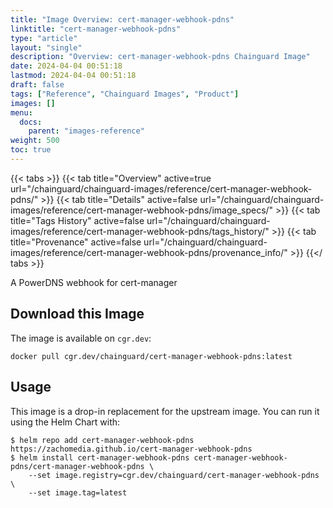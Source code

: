 ```yaml
---
title: "Image Overview: cert-manager-webhook-pdns"
linktitle: "cert-manager-webhook-pdns"
type: "article"
layout: "single"
description: "Overview: cert-manager-webhook-pdns Chainguard Image"
date: 2024-04-04 00:51:18
lastmod: 2024-04-04 00:51:18
draft: false
tags: ["Reference", "Chainguard Images", "Product"]
images: []
menu: 
  docs: 
    parent: "images-reference"
weight: 500
toc: true
---
```


{{< tabs >}}
{{< tab title="Overview" active=true url="/chainguard/chainguard-images/reference/cert-manager-webhook-pdns/" >}}
{{< tab title="Details" active=false url="/chainguard/chainguard-images/reference/cert-manager-webhook-pdns/image_specs/" >}}
{{< tab title="Tags History" active=false url="/chainguard/chainguard-images/reference/cert-manager-webhook-pdns/tags_history/" >}}
{{< tab title="Provenance" active=false url="/chainguard/chainguard-images/reference/cert-manager-webhook-pdns/provenance_info/" >}}
{{</ tabs >}}



<!--overview:start-->
A PowerDNS webhook for cert-manager
<!--overview:end-->

<!--getting:start-->
## Download this Image
The image is available on `cgr.dev`:

```
docker pull cgr.dev/chainguard/cert-manager-webhook-pdns:latest
```
<!--getting:end-->

<!--body:start-->
## Usage

This image is a drop-in replacement for the upstream image.
You can run it using the Helm Chart with:

```shell
$ helm repo add cert-manager-webhook-pdns https://zachomedia.github.io/cert-manager-webhook-pdns
$ helm install cert-manager-webhook-pdns cert-manager-webhook-pdns/cert-manager-webhook-pdns \
    --set image.registry=cgr.dev/chainguard/cert-manager-webhook-pdns \
    --set image.tag=latest
```
<!--body:end-->

